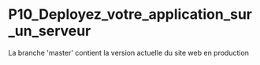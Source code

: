 # P10_Deployez_votre_application_sur_un_serveur
La branche 'master' contient la version actuelle du site web en production

